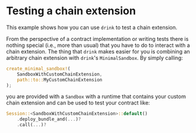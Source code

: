 # Testing a chain extension

This example shows how you can use `drink` to test a chain extension.

From the perspective of a contract implementation or writing tests there is nothing special (i.e., more than usual) that you have to do to interact with a chain extension.
The thing that `drink` makes easier for you is combining an arbitrary chain extension with `drink`'s `MinimalSandbox`.
By simply calling:

```rust
create_minimal_sandbox!(
    SandboxWithCustomChainExtension,
    path::to::MyCustomChainExtension
);
```

you are provided with a `Sandbox` with a runtime that contains your custom chain extension and can be used to test your contract like:

```rust
Session::<SandboxWithCustomChainExtension>::default()
    .deploy_bundle_and(...)?
    .call(...)?
```
